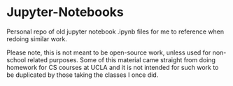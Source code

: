 # Jupyter-Notebooks
Personal repo of old jupyter notebook .ipynb files for me to reference when redoing similar work.

Please note, this is not meant to be open-source work, unless used for non-school related purposes. Some of this material came straight from doing homework for CS courses at UCLA and it is not intended for such work to be duplicated by those taking the classes I once did.
